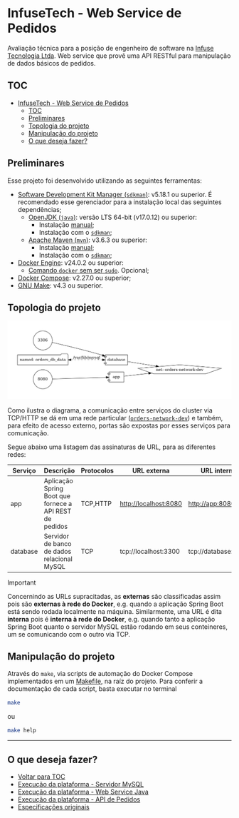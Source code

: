 # InfuseTech - Web Service de Pedidos

Avaliação técnica para a posição de engenheiro de software na [Infuse Tecnologia Ltda](https://www.infuse.srv.br/). Web service que provê uma API RESTful para manipulação de dados básicos de pedidos.

## TOC

<!-- TOC -->

- [InfuseTech - Web Service de Pedidos](#infusetech---web-service-de-pedidos)
  - [TOC](#toc)
  - [Preliminares](#preliminares)
  - [Topologia do projeto](#topologia-do-projeto)
  - [Manipulação do projeto](#manipula%C3%A7%C3%A3o-do-projeto)
  - [O que deseja fazer?](#o-que-deseja-fazer)

<!-- /TOC -->

## Preliminares

Esse projeto foi desenvolvido utilizando as seguintes ferramentas:

- [Software Development Kit Manager (`sdkman`)](https://sdkman.io/): v5.18.1 ou superior. É recomendado esse gerenciador para a instalação local das seguintes dependências;
  - [OpenJDK (`java`)](https://nodejs.org/dist/v20.11.1/node-v20.11.1.tar.gz): versão LTS 64-bit (v17.0.12) ou superior:
    - Instalação [manual](https://www.oracle.com/java/technologies/javase/jdk17-archive-downloads.html);
    - Instalação com o [`sdkman`](https://maven.apache.org/install.html);
  - [Apache Maven (`mvn`)](https://yarnpkg.com/getting-started): v3.6.3 ou superior:
    - Instalação [manual](https://maven.apache.org/install.html);
    - Instalação com o [`sdkman`](https://sdkman.io/sdks/#maven);
- [Docker Engine](https://docs.docker.com/engine/install/ubuntu/): v24.0.2 ou superior:
  - [Comando `docker` sem ser `sudo`](https://docs.docker.com/engine/install/linux-postinstall/). Opcional;
- [Docker Compose](https://docs.docker.com/compose/install/linux/): v2.27.0 ou superior;
- [GNU Make](https://www.gnu.org/software/make/): v4.3 ou superior.

## Topologia do projeto

![Topologia do projeto](./docs/img/project-docker-topology.png)

Como ilustra o diagrama, a comunicação entre serviços do cluster via TCP/HTTP se dá em uma rede particular ([`orders-network-dev`](./docker-compose.yml#L39)) e também, para efeito de acesso externo, portas são expostas por esses serviços para comunicação.

Segue abaixo uma listagem das assinaturas de URL, para as diferentes redes:

| **Serviço** | **Descrição**                                            | **Protocolos** | **URL externa**          | **URL interna**     |
| ----------- | -------------------------------------------------------- | -------------- | ------------------------ | ------------------- |
| app         | Aplicação Spring Boot que fornece a API REST de pedidos  | TCP,HTTP       | <http://localhost:8080>  | <http://app:8080>   |
| database    | Servidor de banco de dados relacional MySQL              | TCP            | tcp://localhost:3300     | tcp://database:3300 |

> [!IMPORTANT]  
> Concernindo as URLs supracitadas, as **externas** são classificadas assim pois são **externas à rede do Docker**, e.g. quando a aplicação Spring Boot está sendo rodada localmente na máquina.
> Similarmente, uma URL é dita **interna** pois é **interna à rede do Docker**, e.g. quando tanto a aplicação Spring Boot quanto o servidor MySQL estão rodando em seus conteineres, um se comunicando com o outro via TCP.

## Manipulação do projeto

Através do `make`, via scripts de automação do Docker Compose implementados em um [Makefile](./Makefile), na raíz do projeto. Para conferir a documentação de cada script, basta executar no terminal

```bash
make
```

ou

```bash
make help
```

---

## O que deseja fazer?

- [Voltar para TOC](#toc)
- [Execução da plataforma - Servidor MySQL](./docs/md/DATABASE.md)
- [Execução da plataforma - Web Service Java](./docs/md/WEBSERVICE.md)
- [Execução da plataforma - API de Pedidos](./docs/md/API-TESTING.md)
- [Especificações originais](./docs/md/ORIGINAL-SPECS.md)
